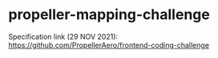 # propeller-mapping-challenge

Specification link (29 NOV 2021): https://github.com/PropellerAero/frontend-coding-challenge
